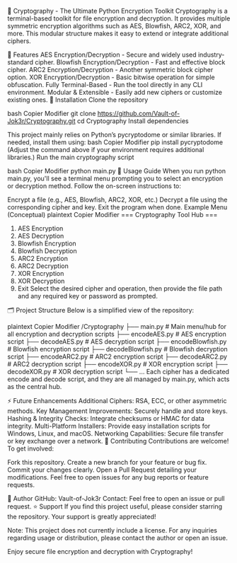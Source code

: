 🔐 Cryptography - The Ultimate Python Encryption Toolkit
Cryptography is a terminal-based toolkit for file encryption and decryption. It provides multiple symmetric encryption algorithms such as AES, Blowfish, ARC2, XOR, and more. This modular structure makes it easy to extend or integrate additional ciphers.

📌 Features
AES Encryption/Decryption - Secure and widely used industry-standard cipher.
Blowfish Encryption/Decryption - Fast and effective block cipher.
ARC2 Encryption/Decryption - Another symmetric block cipher option.
XOR Encryption/Decryption - Basic bitwise operation for simple obfuscation.
Fully Terminal-Based - Run the tool directly in any CLI environment.
Modular & Extensible - Easily add new ciphers or customize existing ones.
🚀 Installation
Clone the repository

bash
Copier
Modifier
git clone https://github.com/Vault-of-Jok3r/Cryptography.git
cd Cryptography
Install dependencies

This project mainly relies on Python’s pycryptodome or similar libraries.
If needed, install them using:
bash
Copier
Modifier
pip install pycryptodome
(Adjust the command above if your environment requires additional libraries.)
Run the main cryptography script

bash
Copier
Modifier
python main.py
📜 Usage Guide
When you run python main.py, you'll see a terminal menu prompting you to select an encryption or decryption method. Follow the on-screen instructions to:

Encrypt a file (e.g., AES, Blowfish, ARC2, XOR, etc.)
Decrypt a file using the corresponding cipher and key.
Exit the program when done.
Example Menu (Conceptual)
plaintext
Copier
Modifier
=== Cryptography Tool Hub ===
1. AES Encryption
2. AES Decryption
3. Blowfish Encryption
4. Blowfish Decryption
5. ARC2 Encryption
6. ARC2 Decryption
7. XOR Encryption
8. XOR Decryption
9. Exit
Select the desired cipher and operation, then provide the file path and any required key or password as prompted.

🗂 Project Structure
Below is a simplified view of the repository:

plaintext
Copier
Modifier
/Cryptography
 ├── main.py             # Main menu/hub for all encryption and decryption scripts
 ├── encodeAES.py        # AES encryption script
 ├── decodeAES.py        # AES decryption script
 ├── encodeBlowfish.py   # Blowfish encryption script
 ├── decodeBlowfish.py   # Blowfish decryption script
 ├── encodeARC2.py       # ARC2 encryption script
 ├── decodeARC2.py       # ARC2 decryption script
 ├── encodeXOR.py        # XOR encryption script
 ├── decodeXOR.py        # XOR decryption script
 └── ...
Each cipher has a dedicated encode and decode script, and they are all managed by main.py, which acts as the central hub.

⚡ Future Enhancements
Additional Ciphers: RSA, ECC, or other asymmetric methods.
Key Management Improvements: Securely handle and store keys.
Hashing & Integrity Checks: Integrate checksums or HMAC for data integrity.
Multi-Platform Installers: Provide easy installation scripts for Windows, Linux, and macOS.
Networking Capabilities: Secure file transfer or key exchange over a network.
🤝 Contributing
Contributions are welcome! To get involved:

Fork this repository.
Create a new branch for your feature or bug fix.
Commit your changes clearly.
Open a Pull Request detailing your modifications.
Feel free to open issues for any bug reports or feature requests.

👤 Author
GitHub: Vault-of-Jok3r
Contact: Feel free to open an issue or pull request.
⭐ Support
If you find this project useful, please consider starring the repository. Your support is greatly appreciated!

Note: This project does not currently include a license. For any inquiries regarding usage or distribution, please contact the author or open an issue.

Enjoy secure file encryption and decryption with Cryptography!